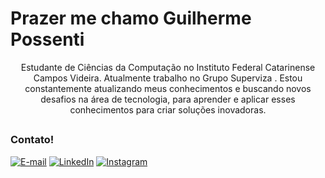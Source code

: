 # Prazer me chamo Guilherme Possenti 
<p align="center">Estudante de Ciências da Computação no Instituto Federal Catarinense Campos Videira. Atualmente trabalho no Grupo Superviza .
Estou constantemente atualizando meus conhecimentos e buscando novos desafios na área de tecnologia, para aprender e aplicar esses conhecimentos para criar soluções inovadoras.

##
<h3 align="left">Contato!</h3>

[![E-mail](https://img.shields.io/badge/-Email-0000FF?style=for-the-badge&logo=microsoft-outlook&logoColor=FFFFFF&color:FFF)](mailto:gui.possenti789@gmail)
[![LinkedIn](https://img.shields.io/badge/-LinkedIn-0000FF?style=for-the-badge&logo=linkedin&logoColor=FFFFFF&color:FFF)](https://www.linkedin.com/in/guilherme-possenti-068363279/)
[![Instagram](https://img.shields.io/badge/-Instagram-0000FF?style=for-the-badge&logo=instagram&logoColor=FFFFFF&color:FFF)](https://www.instagram.com/guilherme_possenti/)




